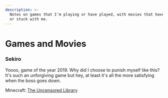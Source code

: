 ```yaml
---
description: >-
  Notes on games that I'm playing or have played, with movies that have inspired
  or stuck with me.
---
```


# Games and Movies

### Sekiro

Yoooo, game of the year 2019. Why did I choose to punish myself like this? It's such an unforgiving game but hey, at least it's all the more satisfying when the boss goes down. 

Minecraft: [The Uncensored Library](https://uncensoredlibrary.com/)

